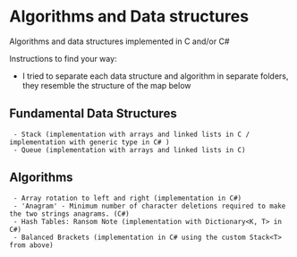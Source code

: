 # Algorithms and Data structures

  Algorithms and data structures implemented in C and/or C#

  Instructions to find your way:
  - I tried to separate each data structure and algorithm in separate folders, they resemble the structure of the map below

  ## Fundamental Data Structures
     - Stack (implementation with arrays and linked lists in C / implementation with generic type in C# )
     - Queue (implementation with arrays and linked lists in C)

  ## Algorithms
     - Array rotation to left and right (implementation in C#)
     - 'Anagram' - Minimum number of character deletions required to make the two strings anagrams. (C#)
     - Hash Tables: Ransom Note (implementation with Dictionary<K, T> in C#)
     - Balanced Brackets (implementation in C# using the custom Stack<T> from above)

